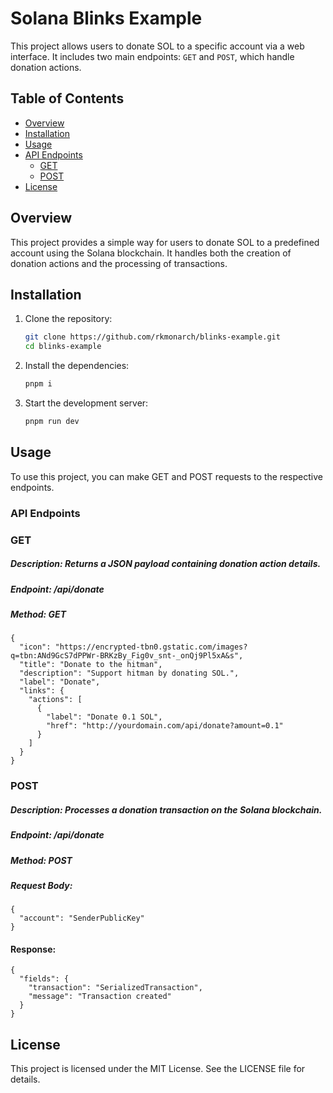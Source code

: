 # Solana Blinks Example

This project allows users to donate SOL to a specific account via a web interface. It includes two main endpoints: `GET` and `POST`, which handle donation actions.

## Table of Contents

- [Overview](#overview)
- [Installation](#installation)
- [Usage](#usage)
- [API Endpoints](#api-endpoints)
  - [GET](#get)
  - [POST](#post)
- [License](#license)

## Overview

This project provides a simple way for users to donate SOL to a predefined account using the Solana blockchain. It handles both the creation of donation actions and the processing of transactions.

## Installation

1. Clone the repository:
   ```bash
   git clone https://github.com/rkmonarch/blinks-example.git
   cd blinks-example
   ```

2. Install the dependencies:
   ```bash
   pnpm i
   ```

3. Start the development server:
   ```bash
   pnpm run dev
   ```
## Usage
To use this project, you can make GET and POST requests to the respective endpoints.

### API Endpoints
### GET
##### Description: Returns a JSON payload containing donation action details.
##### Endpoint: /api/donate
##### Method: GET

```tsx
{
  "icon": "https://encrypted-tbn0.gstatic.com/images?q=tbn:ANd9GcS7dPPWr-BRKzBy_Fig0v_snt-_onQj9Pl5xA&s",
  "title": "Donate to the hitman",
  "description": "Support hitman by donating SOL.",
  "label": "Donate",
  "links": {
    "actions": [
      {
        "label": "Donate 0.1 SOL",
        "href": "http://yourdomain.com/api/donate?amount=0.1"
      }
    ]
  }
}
```

### POST
##### Description: Processes a donation transaction on the Solana blockchain.
##### Endpoint: /api/donate
##### Method: POST
##### Request Body:

```
{
  "account": "SenderPublicKey"
}
```

#### Response:

```
{
  "fields": {
    "transaction": "SerializedTransaction",
    "message": "Transaction created"
  }
}
```

## License
This project is licensed under the MIT License. See the LICENSE file for details.

    
